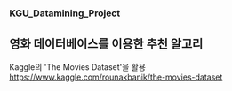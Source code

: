 ### KGU_Datamining_Project
## 영화 데이터베이스를 이용한 추천 알고리

Kaggle의 'The Movies Dataset'을 활용
https://www.kaggle.com/rounakbanik/the-movies-dataset


